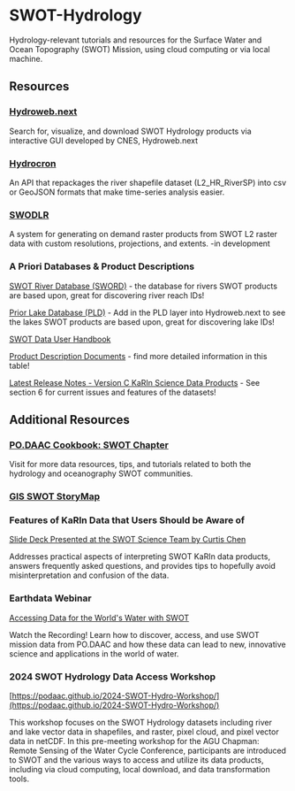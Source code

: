 # SWOT-Hydrology
Hydrology-relevant tutorials and resources for the Surface Water and Ocean Topography (SWOT) Mission, using cloud computing or via local machine.

## Resources

### [Hydroweb.next](https://hydroweb.next.theia-land.fr/)

Search for, visualize, and download SWOT Hydrology products via interactive GUI developed by CNES, Hydroweb.next

### [Hydrocron](https://podaac.github.io/hydrocron/intro.html) 

An API that repackages the river shapefile dataset (L2_HR_RiverSP) into csv or GeoJSON formats that make time-series analysis easier.

### [SWODLR](https://github.com/podaac/swodlr)

A system for generating on demand raster products from SWOT L2 raster data with custom resolutions, projections, and extents. -in development

### **A Priori Databases & Product Descriptions**

[SWOT River Database (SWORD)](https://www.swordexplorer.com/) - the database for rivers SWOT products are based upon, great for discovering river reach IDs!

[Prior Lake Database (PLD)](https://hydroweb.next.theia-land.fr/) - Add in the PLD layer into Hydroweb.next to see the lakes SWOT products are based upon, great for discovering lake IDs!

[SWOT Data User Handbook](https://archive.podaac.earthdata.nasa.gov/podaac-ops-cumulus-docs/web-misc/swot_mission_docs/D-109532_SWOT_UserHandbook_20240502.pdf?_ga=2.124259722.1042075570.1716930479-1354658737.1715875596)

[Product Description Documents](https://podaac.jpl.nasa.gov/SWOT?tab=datasets-information) - find more detailed information in this table!

[Latest Release Notes - Version C KaRIn Science Data Products](https://archive.podaac.earthdata.nasa.gov/podaac-ops-cumulus-docs/web-misc/swot_mission_docs/releases/SWOT_VersionC_KaRIn_Products_Release_Note.pdf) - See section 6 for current issues and features of the datasets!

## Additional Resources

### [PO.DAAC Cookbook: SWOT Chapter](https://podaac.github.io/tutorials/quarto_text/SWOT.html) 

Visit for more data resources, tips, and tutorials related to both the hydrology and oceanography SWOT communities.

### [GIS SWOT StoryMap](https://storymaps.arcgis.com/stories/4a9184e813e540248040069580f6a54c)

### **Features of KaRIn Data that Users Should be Aware of**

[Slide Deck Presented at the SWOT Science Team by Curtis Chen](https://swotst.aviso.altimetry.fr/fileadmin/user_upload/SWOTST2023/20230919_3_Karin_overview2/14h10-KaRInFeatures.pdf)

Addresses practical aspects of interpreting SWOT KaRIn data products, answers frequently asked questions, and provides tips to hopefully avoid misinterpretation and confusion of the data.

### **Earthdata Webinar**

[Accessing Data for the World's Water with SWOT](https://www.earthdata.nasa.gov/learn/webinars-and-tutorials/webinar-podaac-2024-03-20) 

Watch the Recording! Learn how to discover, access, and use SWOT mission data from PO.DAAC and how these data can lead to new, innovative science and applications in the world of water.

### **2024 SWOT Hydrology Data Access Workshop**

[https://podaac.github.io/2024-SWOT-Hydro-Workshop/](https://podaac.github.io/2024-SWOT-Hydro-Workshop/)

This workshop focuses on the SWOT Hydrology datasets including river and lake vector data in shapefiles, and raster, pixel cloud, and pixel vector data in netCDF. In this pre-meeting workshop for the AGU Chapman: Remote Sensing of the Water Cycle Conference, participants are introduced to SWOT and the various ways to access and utilize its data products, including via cloud computing, local download, and data transformation tools.
